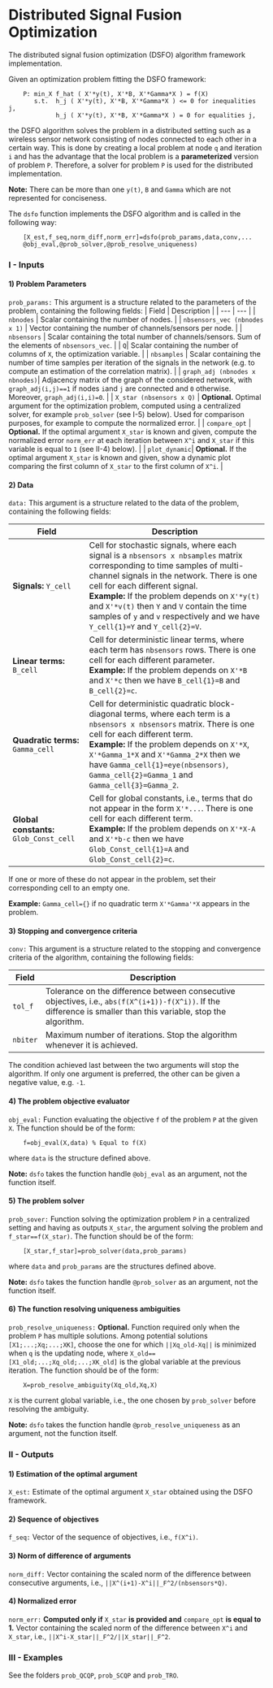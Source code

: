 # Distributed Signal Fusion Optimization
 The distributed signal fusion optimization (DSFO) algorithm framework implementation.

 Given an optimization problem fitting the DSFO framework:

        P: min_X f_hat ( X'*y(t), X'*B, X'*Gamma*X ) = f(X)
           s.t.  h_j ( X'*y(t), X'*B, X'*Gamma*X ) <= 0 for inequalities j,
                 h_j ( X'*y(t), X'*B, X'*Gamma*X ) = 0 for equalities j,

the DSFO algorithm solves the problem in a distributed setting such as a wireless sensor network consisting of nodes connected to each other in a certain way. This is done by creating a local problem at node `q` and iteration `i` and has the advantage that the local problem is a **parameterized** version of problem `P`. Therefore, a solver for problem `P` is used for the distributed implementation.

**Note:** There can be more than one `y(t)`, `B` and `Gamma` which are not represented for conciseness. 

The `dsfo` function implements the DSFO algorithm and is called in the following way:

        [X_est,f_seq,norm_diff,norm_err]=dsfo(prob_params,data,conv,...
        @obj_eval,@prob_solver,@prob_resolve_uniqueness)

### I - Inputs

#### 1) Problem Parameters
`prob_params:` This argument is a structure related to the parameters of the problem, containing the following fields:
| Field | Description |
| --- | --- |
| `nbnodes` | Scalar containing the number of nodes. |
| `nbsensors_vec (nbnodes x 1)` | Vector containing the number of channels/sensors per node. |
| `nbsensors` | Scalar containing the total number of channels/sensors. Sum of the elements of `nbsensors_vec`. |
| `Q`| Scalar containing the number of columns of `X`, the optimization variable. |
| `nbsamples` | Scalar containing the number of time samples per iteration of the signals in the network (e.g. to compute an estimation of the correlation matrix). |
| `graph_adj (nbnodes x nbnodes)`| Adjacency matrix of the graph of the considered network, with `graph_adj(i,j)==1` if nodes `i`and `j` are connected and `0` otherwise. Moreover, `graph_adj(i,i)=0`. |
| `X_star (nbsensors x Q)` | **Optional.** Optimal argument for the optimization problem, computed using a centralized solver, for example `prob_solver` (see I-5) below). Used for comparison purposes, for example to compute the normalized error. |
| `compare_opt` | **Optional.** If the optimal argument `X_star` is known and given, compute the normalized error `norm_err` at each iteration between `X^i` and `X_star` if this variable is equal to `1` (see II-4) below). |
| `plot_dynamic`| **Optional.** If the optimal argument `X_star` is known and given, show a dynamic plot comparing the first column of `X_star` to the first column of `X^i`. |

#### 2) Data
 `data:` This argument is a structure related to the data of the problem, containing the following fields:

 | Field | Description |
 | --- | --- |
 | **Signals:** `Y_cell` | Cell for stochastic signals, where each signal is a `nbsensors x nbsamples` matrix corresponding to time samples of multi-channel signals in the network. There is one cell for each different signal. <br /> **Example:** If the problem depends on `X'*y(t)` and `X'*v(t)` then `Y` and `V` contain the time samples of `y` and `v` respectively and we have `Y_cell{1}=Y` and `Y_cell{2}=V`. |
| **Linear terms:** `B_cell` | Cell for deterministic linear terms, where each term has `nbsensors` rows. There is one cell for each different parameter. <br />**Example:** If the problem depends on `X'*B` and `X'*c` then we have `B_cell{1}=B` and `B_cell{2}=c`. |
| **Quadratic terms:** `Gamma_cell` | Cell for deterministic quadratic block-diagonal terms, where each term is a `nbsensors x nbsensors` matrix. There is one cell for each different term. <br />**Example:** If the problem depends on `X'*X`, `X'*Gamma_1*X` and `X'*Gamma_2*X` then we have `Gamma_cell{1}=eye(nbsensors)`, `Gamma_cell{2}=Gamma_1` and `Gamma_cell{3}=Gamma_2`. |
| **Global constants:** `Glob_Const_cell` | Cell for global constants, i.e., terms that do not appear in the form `X'*...`. There is one cell for each different term. <br />**Example:** If the problem depends on `X'*X-A` and `X'*b-c` then we have `Glob_Const_cell{1}=A` and `Glob_Const_cell{2}=c`. |

If one or more of these do not appear in the problem, set their corresponding cell to an empty one.

**Example:** `Gamma_cell={}` if no quadratic term `X'*Gamma'*X` appears in the problem.

#### 3) Stopping and convergence criteria
`conv:` This argument is a structure related to the stopping and convergence criteria of the algorithm, containing the following fields:

| Field | Description |
| ---- | --- |
| `tol_f`| Tolerance on the difference between consecutive objectives, i.e., `abs(f(X^(i+1))-f(X^i))`. If the difference is smaller than this variable, stop the algorithm. |
| `nbiter` | Maximum number of iterations. Stop the algorithm whenever it is achieved. |

The condition achieved last between the two arguments will stop the algorithm. If only one argument is preferred, the other can be given a negative value, e.g. `-1`.

#### 4) The problem objective evaluator

`obj_eval:` Function evaluating the objective `f` of the problem `P` at the given `X`. The function should be of the form:
        
        f=obj_eval(X,data) % Equal to f(X)

where `data` is the structure defined above.

**Note:** `dsfo` takes the function handle `@obj_eval` as an argument, not the function itself.

#### 5) The problem solver

`prob_sover:` Function solving the optimization problem `P` in a centralized setting and having as outputs `X_star`, the argument solving the problem and `f_star==f(X_star)`. The function should be of the form:

        [X_star,f_star]=prob_solver(data,prob_params)

where `data` and `prob_params` are the structures defined above.

**Note:** `dsfo` takes the function handle `@prob_solver` as an argument, not the function itself.

#### 6) The function resolving uniqueness ambiguities

`prob_resolve_uniqueness:` **Optional.** Function required only when the problem `P` has multiple solutions. Among potential solutions `[X1;...;Xq;...;XK]`, choose the one for which `||Xq_old-Xq||` is minimized when `q` is the updating node, where `X_old==[X1_old;...;Xq_old;...;XK_old]` is the global variable at the previous iteration. The function should be of the form:

        X=prob_resolve_ambiguity(Xq_old,Xq,X)

`X` is the current global variable, i.e., the one chosen by `prob_solver` before resolving the ambiguity.

**Note:** `dsfo` takes the function handle `@prob_resolve_uniqueness` as an argument, not the function itself.

### II - Outputs
#### 1) Estimation of the optimal argument

`X_est:` Estimate of the optimal argument `X_star` obtained using the DSFO framework.

#### 2) Sequence of objectives

`f_seq:` Vector of the sequence of objectives, i.e., `f(X^i)`.

#### 3) Norm of difference of arguments

`norm_diff:` Vector containing the scaled norm of the difference between consecutive arguments, i.e., `||X^(i+1)-X^i||_F^2/(nbsensors*Q)`.

#### 4) Normalized error

`norm_err:` **Computed only if** `X_star` **is provided and** `compare_opt` **is equal to 1.** Vector containing the scaled norm of the difference between `X^i` and `X_star`, i.e., `||X^i-X_star||_F^2/||X_star||_F^2`.

### III - Examples

See the folders `prob_QCQP`, `prob_SCQP` and `prob_TRO`.